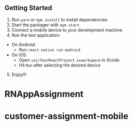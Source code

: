 ## Getting Started

1. Run `yarn` or `npm install` to install dependencies
2. Start the packager with `npm start`
3. Connect a mobile device to your development machine
4. Run the test application:
  * On Android:
    * Run `react-native run-android`
  * On iOS:
    * Open `ios/YourReactProject.xcworkspace` in Xcode
    * Hit `Run` after selecting the desired device
5. Enjoy!!!



# RNAppAssignment
# customer-assignment-mobile
